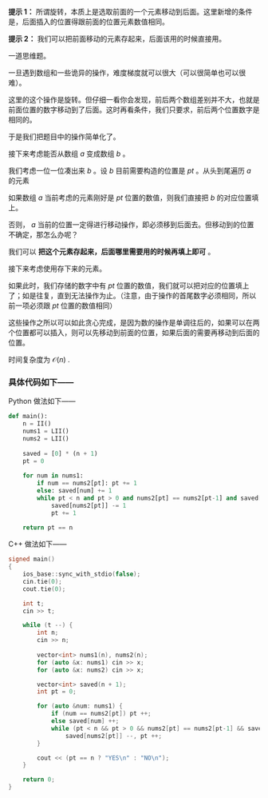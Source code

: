 **提示 1：** 所谓旋转，本质上是选取前面的一个元素移动到后面。这里新增的条件是，后面插入的位置得跟前面的位置元素数值相同。

**提示 2：** 我们可以把前面移动的元素存起来，后面该用的时候直接用。

一道思维题。

一旦遇到数组和一些诡异的操作，难度梯度就可以很大（可以很简单也可以很难）。

这里的这个操作是旋转。但仔细一看你会发现，前后两个数组差别并不大，也就是前面位置的数字移动到了后面。这时再看条件，我们只要求，前后两个位置数字是相同的。

于是我们把题目中的操作简单化了。

接下来考虑能否从数组 $a$ 变成数组 $b$ 。

我们考虑一位一位凑出来 $b$ 。设 $b$ 目前需要构造的位置是 $pt$ 。从头到尾遍历 $a$ 的元素

如果数组 $a$ 当前考虑的元素刚好是 $pt$ 位置的数值，则我们直接把 $b$ 的对应位置填上。

否则， $a$ 当前的位置一定得进行移动操作，即必须移到后面去。但移动到的位置不确定，那怎么办呢？

我们可以 **把这个元素存起来，后面哪里需要用的时候再填上即可** 。

接下来考虑使用存下来的元素。

如果此时，我们存储的数字中有 $pt$ 位置的数值，我们就可以把对应的位置填上了；如是往复，直到无法操作为止。（注意，由于操作的首尾数字必须相同，所以前一项必须跟 $pt$ 位置的数值相同）

这些操作之所以可以如此贪心完成，是因为数的操作是单调往后的，如果可以在两个位置都可以插入，则可以先移动到前面的位置，如果后面的需要再移动到后面的位置。

时间复杂度为 $\mathcal{O}(n)$ .

### 具体代码如下——

Python 做法如下——

```Python []
def main():
    n = II()
    nums1 = LII()
    nums2 = LII()
    
    saved = [0] * (n + 1)
    pt = 0
    
    for num in nums1:
        if num == nums2[pt]: pt += 1
        else: saved[num] += 1
        while pt < n and pt > 0 and nums2[pt] == nums2[pt-1] and saved[nums2[pt]]:
            saved[nums2[pt]] -= 1
            pt += 1
    
    return pt == n
```

C++ 做法如下——

```cpp []
signed main()
{
    ios_base::sync_with_stdio(false);
    cin.tie(0);
    cout.tie(0);

    int t;
    cin >> t;

    while (t --) {
        int n;
        cin >> n;
        
        vector<int> nums1(n), nums2(n);
        for (auto &x: nums1) cin >> x;
        for (auto &x: nums2) cin >> x;

        vector<int> saved(n + 1);
        int pt = 0;

        for (auto &num: nums1) {
            if (num == nums2[pt]) pt ++;
            else saved[num] ++;
            while (pt < n && pt > 0 && nums2[pt] == nums2[pt-1] && saved[nums2[pt]])
                saved[nums2[pt]] --, pt ++;
        }

        cout << (pt == n ? "YES\n" : "NO\n");
    }

    return 0;
}
```
